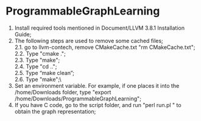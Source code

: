 # ProgrammableGraphLearning

1. Install required tools mentioned in Document/LLVM 3.8.1 Installation Guide;
2. The following steps are used to remove some cached files;\
  2.1. go to llvm-contech, remove CMakeCache.txt "rm CMakeCache.txt";\
  2.2. Type "cmake .";\
  2.3. Type "make";\
  2.4. Type "cd ..";\
  2.5. Type “make clean”;\
  2.6. Type "make";\
3. Set an environment variable. For example, if one places it into the /home/Downloads folder, type "export /home/Downloads/ProgrammableGraphLearning";
4. If you have C code, go to the script folder, and run "perl run.pl <C code>" to obtain the graph representation; 
